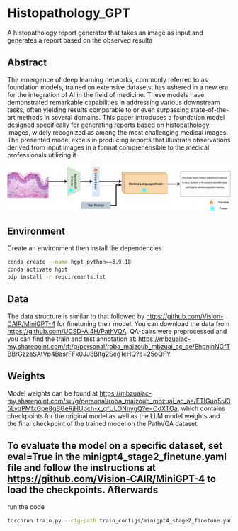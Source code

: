 # Histopathology_GPT
A histopathology report generator that takes an image as input and generates a report based on the observed resulta

## Abstract
The emergence of deep learning networks, commonly referred to as foundation models, trained on extensive datasets, has ushered in a new era for the integration of AI in the field of medicine. These models have demonstrated
remarkable capabilities in addressing various downstream tasks, often yielding results comparable to or even surpassing state-of-the-art methods in several domains. This paper introduces a foundation model designed specifically for
generating reports based on histopathology images, widely recognized as among the most challenging medical images. The presented model excels in producing reports that illustrate observations derived from input images in a format
comprehensible to the medical professionals utilizing it

![plot](https://github.com/musk007/Histopathology_GPT/blob/main/arch.png)

## Environment
Create an environment then install the dependencies

```sh
conda create --name hgpt python==3.9.18
conda activate hgpt
pip install -r requirements.txt
```

## Data
The data structure is similar to that followed by https://github.com/Vision-CAIR/MiniGPT-4 for finetuning their model. You can download the data from https://github.com/UCSD-AI4H/PathVQA.
QA-pairs were preprocessed and you can find the train and test annotation at: https://mbzuaiac-my.sharepoint.com/:f:/g/personal/roba_majzoub_mbzuai_ac_ae/EhpnjnNGfTBBrGzzaSAtVp4BasrFFk0JJ3BItg2Seg1eHQ?e=25oQFY

## Weights
Model weights can be found at https://mbzuaiac-my.sharepoint.com/:u:/g/personal/roba_majzoub_mbzuai_ac_ae/ETIGuq5rJ35LvqPMfxGpe8gBGeRjHUpch-x_qfULONnygQ?e=OdXTOa, which contains checkpoints for the original model as well as the LLM 
model weights and the final checkpoint of the trained model on the PathVQA dataset.

## To evaluate the model on a specific dataset, set eval=True in the minigpt4_stage2_finetune.yaml file and follow the instructions at https://github.com/Vision-CAIR/MiniGPT-4 to load the checkpoints. Afterwards
run the code 
```sh
torchrun train.py --cfg-path train_configs/minigpt4_stage2_finetune.yaml
```
  


